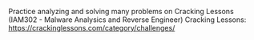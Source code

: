 Practice analyzing and solving many problems on Cracking Lessons (IAM302 - Malware Analysics and Reverse Engineer)
Cracking Lessons: https://crackinglessons.com/category/challenges/
